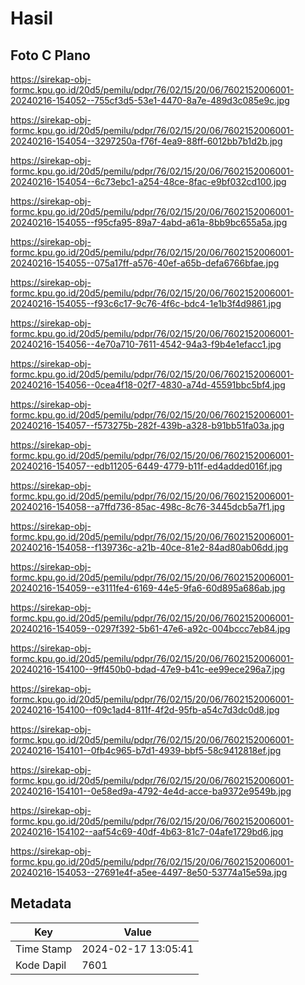 # Hasil

## Foto C Plano

https://sirekap-obj-formc.kpu.go.id/20d5/pemilu/pdpr/76/02/15/20/06/7602152006001-20240216-154052--755cf3d5-53e1-4470-8a7e-489d3c085e9c.jpg

https://sirekap-obj-formc.kpu.go.id/20d5/pemilu/pdpr/76/02/15/20/06/7602152006001-20240216-154054--3297250a-f76f-4ea9-88ff-6012bb7b1d2b.jpg

https://sirekap-obj-formc.kpu.go.id/20d5/pemilu/pdpr/76/02/15/20/06/7602152006001-20240216-154054--6c73ebc1-a254-48ce-8fac-e9bf032cd100.jpg

https://sirekap-obj-formc.kpu.go.id/20d5/pemilu/pdpr/76/02/15/20/06/7602152006001-20240216-154055--f95cfa95-89a7-4abd-a61a-8bb9bc655a5a.jpg

https://sirekap-obj-formc.kpu.go.id/20d5/pemilu/pdpr/76/02/15/20/06/7602152006001-20240216-154055--075a17ff-a576-40ef-a65b-defa6766bfae.jpg

https://sirekap-obj-formc.kpu.go.id/20d5/pemilu/pdpr/76/02/15/20/06/7602152006001-20240216-154055--f93c6c17-9c76-4f6c-bdc4-1e1b3f4d9861.jpg

https://sirekap-obj-formc.kpu.go.id/20d5/pemilu/pdpr/76/02/15/20/06/7602152006001-20240216-154056--4e70a710-7611-4542-94a3-f9b4e1efacc1.jpg

https://sirekap-obj-formc.kpu.go.id/20d5/pemilu/pdpr/76/02/15/20/06/7602152006001-20240216-154056--0cea4f18-02f7-4830-a74d-45591bbc5bf4.jpg

https://sirekap-obj-formc.kpu.go.id/20d5/pemilu/pdpr/76/02/15/20/06/7602152006001-20240216-154057--f573275b-282f-439b-a328-b91bb51fa03a.jpg

https://sirekap-obj-formc.kpu.go.id/20d5/pemilu/pdpr/76/02/15/20/06/7602152006001-20240216-154057--edb11205-6449-4779-b11f-ed4added016f.jpg

https://sirekap-obj-formc.kpu.go.id/20d5/pemilu/pdpr/76/02/15/20/06/7602152006001-20240216-154058--a7ffd736-85ac-498c-8c76-3445dcb5a7f1.jpg

https://sirekap-obj-formc.kpu.go.id/20d5/pemilu/pdpr/76/02/15/20/06/7602152006001-20240216-154058--f139736c-a21b-40ce-81e2-84ad80ab06dd.jpg

https://sirekap-obj-formc.kpu.go.id/20d5/pemilu/pdpr/76/02/15/20/06/7602152006001-20240216-154059--e3111fe4-6169-44e5-9fa6-60d895a686ab.jpg

https://sirekap-obj-formc.kpu.go.id/20d5/pemilu/pdpr/76/02/15/20/06/7602152006001-20240216-154059--0297f392-5b61-47e6-a92c-004bccc7eb84.jpg

https://sirekap-obj-formc.kpu.go.id/20d5/pemilu/pdpr/76/02/15/20/06/7602152006001-20240216-154100--9ff450b0-bdad-47e9-b41c-ee99ece296a7.jpg

https://sirekap-obj-formc.kpu.go.id/20d5/pemilu/pdpr/76/02/15/20/06/7602152006001-20240216-154100--f09c1ad4-811f-4f2d-95fb-a54c7d3dc0d8.jpg

https://sirekap-obj-formc.kpu.go.id/20d5/pemilu/pdpr/76/02/15/20/06/7602152006001-20240216-154101--0fb4c965-b7d1-4939-bbf5-58c9412818ef.jpg

https://sirekap-obj-formc.kpu.go.id/20d5/pemilu/pdpr/76/02/15/20/06/7602152006001-20240216-154101--0e58ed9a-4792-4e4d-acce-ba9372e9549b.jpg

https://sirekap-obj-formc.kpu.go.id/20d5/pemilu/pdpr/76/02/15/20/06/7602152006001-20240216-154102--aaf54c69-40df-4b63-81c7-04afe1729bd6.jpg

https://sirekap-obj-formc.kpu.go.id/20d5/pemilu/pdpr/76/02/15/20/06/7602152006001-20240216-154053--27691e4f-a5ee-4497-8e50-53774a15e59a.jpg


## Metadata

| Key        | Value               |
| ---------- | ------------------- |
| Time Stamp | 2024-02-17 13:05:41 |
| Kode Dapil | 7601                |



